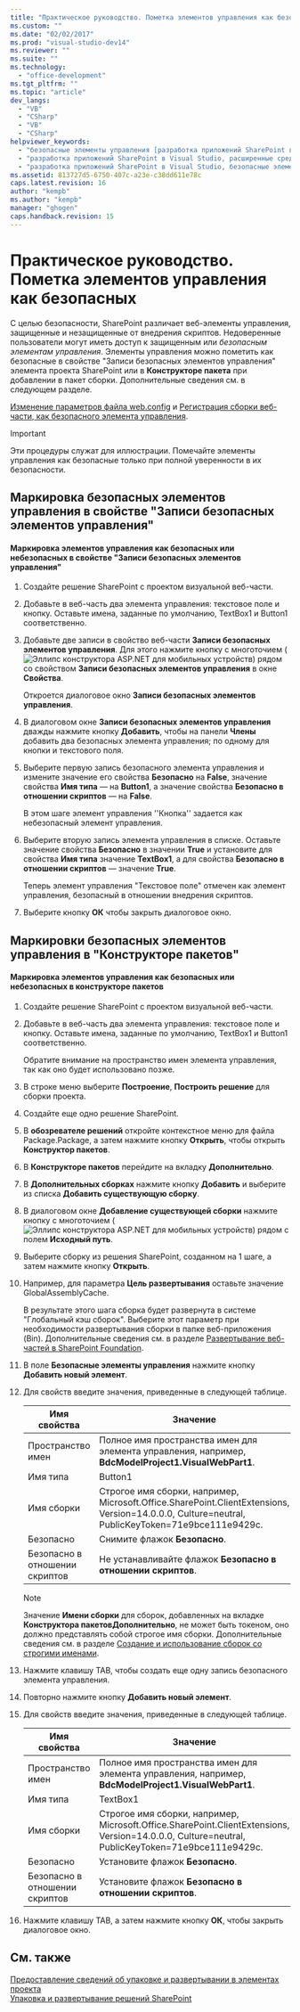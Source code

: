 ```yaml
---
title: "Практическое руководство. Пометка элементов управления как безопасных | Microsoft Docs"
ms.custom: ""
ms.date: "02/02/2017"
ms.prod: "visual-studio-dev14"
ms.reviewer: ""
ms.suite: ""
ms.technology: 
  - "office-development"
ms.tgt_pltfrm: ""
ms.topic: "article"
dev_langs: 
  - "VB"
  - "CSharp"
  - "VB"
  - "CSharp"
helpviewer_keywords: 
  - "безопасные элементы управления [разработка приложений SharePoint в Visual Studio]"
  - "разработка приложений SharePoint в Visual Studio, расширенные средства создания пакетов"
  - "разработка приложений SharePoint в Visual Studio, безопасные элементы управления"
ms.assetid: 813727d5-6750-407c-a23e-c38dd611e78c
caps.latest.revision: 16
author: "kempb"
ms.author: "kempb"
manager: "ghogen"
caps.handback.revision: 15
---
```

# Практическое руководство. Пометка элементов управления как безопасных
  С целью безопасности, SharePoint различает веб\-элементы управления, защищенные и незащищенные от внедрения скриптов.  Недоверенные пользователи могут иметь доступ к защищенным или *безопасным элементам управления*.  Элементы управления можно пометить как безопасные в свойстве "Записи безопасных элементов управления" элемента проекта SharePoint или в **Конструкторе пакета** при добавлении в пакет сборки.  Дополнительные сведения см. в следующем разделе.  
  
 [Изменение параметров файла web.config](http://go.microsoft.com/fwlink/?LinkId=178965) и [Регистрация сборки веб\-части, как безопасного элемента управления](http://go.microsoft.com/fwlink/?LinkId=171013).  
  
> [!IMPORTANT]  
>  Эти процедуры служат для иллюстрации.  Помечайте элементы управления как безопасные только при полной уверенности в их безопасности.  
  
## Маркировка безопасных элементов управления в свойстве "Записи безопасных элементов управления"  
  
#### Маркировка элементов управления как безопасных или небезопасных в свойстве "Записи безопасных элементов управления"  
  
1.  Создайте решение SharePoint с проектом визуальной веб\-части.  
  
2.  Добавьте в веб\-часть два элемента управления: текстовое поле и кнопку.  Оставьте имена, заданные по умолчанию, TextBox1 и Button1 соответственно.  
  
3.  Добавьте две записи в свойство веб\-части **Записи безопасных элементов управления**.  Для этого нажмите кнопку с многоточием \(![Эллипс конструктора ASP.NET для мобильных устройств](../sharepoint/media/mwellipsis.png "Эллипс конструктора ASP.NET для мобильных устройств")\) рядом со свойством **Записи безопасных элементов управления** в окне **Свойства**.  
  
     Откроется диалоговое окно **Записи безопасных элементов управления**.  
  
4.  В диалоговом окне **Записи безопасных элементов управления** дважды нажмите кнопку **Добавить**, чтобы на панели **Члены** добавить два безопасных элемента управления; по одному для кнопки и текстового поля.  
  
5.  Выберите первую запись безопасного элемента управления и измените значение его свойства **Безопасно** на **False**, значение свойства **Имя типа** — на **Button1**, а значение свойства **Безопасно в отношении скриптов** — на **False**.  
  
     В этом шаге элемент управления ''Кнопка'' задается как небезопасный элемент управления.  
  
6.  Выберите вторую запись элемента управления в списке.  Оставьте значение свойства **Безопасно** в значении **True** и установите для свойства **Имя типа** значение **TextBox1**, а для свойства **Безопасно в отношении скриптов** — значение **True**.  
  
     Теперь элемент управления "Текстовое поле" отмечен как элемент управления, безопасный в отношении внедрения скриптов.  
  
7.  Выберите кнопку **ОК** чтобы закрыть диалоговое окно.  
  
## Маркировки безопасных элементов управления в "Конструкторе пакетов"  
  
#### Маркировка элементов управления как безопасных или небезопасных в конструкторе пакетов  
  
1.  Создайте решение SharePoint с проектом визуальной веб\-части.  
  
2.  Добавьте в веб\-часть два элемента управления: текстовое поле и кнопку.  Оставьте имена, заданные по умолчанию, TextBox1 и Button1 соответственно.  
  
     Обратите внимание на пространство имен элемента управления, так как оно будет использовано позже.  
  
3.  В строке меню выберите **Построение**, **Построить решение** для сборки проекта.  
  
4.  Создайте еще одно решение SharePoint.  
  
5.  В **обозревателе решений** откройте контекстное меню для файла Package.Package, а затем нажмите кнопку **Открыть**, чтобы открыть **Конструктор пакетов**.  
  
6.  В **Конструкторе пакетов** перейдите на вкладку **Дополнительно**.  
  
7.  В **Дополнительных сборках** нажмите кнопку **Добавить** и выберите из списка **Добавить существующую сборку**.  
  
8.  В диалоговом окне **Добавление существующей сборки** нажмите кнопку с многоточием \(![Эллипс конструктора ASP.NET для мобильных устройств](../sharepoint/media/mwellipsis.png "Эллипс конструктора ASP.NET для мобильных устройств")\) рядом с полем **Исходный путь**.  
  
9. Выберите сборку из решения SharePoint, созданном на 1 шаге, а затем нажмите кнопку **Открыть**.  
  
10. Например, для параметра **Цель развертывания** оставьте значение GlobalAssemblyCache.  
  
     В результате этого шага сборка будет развернута в системе "Глобальный кэш сборок".  Выберите этот параметр при необходимости развертывания сборки в папке веб\-приложения \(Bin\).  Дополнительные сведения см. в разделе [Развертывание веб\-частей в SharePoint Foundation](http://go.microsoft.com/fwlink/?LinkId=177509).  
  
11. В поле **Безопасные элементы управления** нажмите кнопку **Добавить новый элемент**.  
  
12. Для свойств введите значения, приведенные в следующей таблице.  
  
    |Имя свойства|Значение|  
    |------------------|--------------|  
    |Пространство имен|Полное имя пространства имен для элемента управления, например, **BdcModelProject1.VisualWebPart1**.|  
    |Имя типа|Button1|  
    |Имя сборки|Строгое имя сборки, например, Microsoft.Office.SharePoint.ClientExtensions, Version\=14.0.0.0, Culture\=neutral, PublicKeyToken\=71e9bce111e9429c.|  
    |Безопасно|Снимите флажок **Безопасно**.|  
    |Безопасно в отношении скриптов|Не устанавливайте флажок **Безопасно в отношении скриптов**.|  
  
    > [!NOTE]  
    >  Значение **Имени сборки** для сборок, добавленных на вкладке **Конструктора пакетовДополнительно**, не может быть токеном, оно должно представлять собой строгое имя сборки.  Дополнительные сведения см. в разделе [Создание и использование сборок со строгими именами](http://go.microsoft.com/fwlink/?LinkId=177513).  
  
13. Нажмите клавишу TAB, чтобы создать еще одну запись безопасного элемента управления.  
  
14. Повторно нажмите кнопку **Добавить новый элемент**.  
  
15. Для свойств введите значения, приведенные в следующей таблице.  
  
    |Имя свойства|Значение|  
    |------------------|--------------|  
    |Пространство имен|Полное имя пространства имен для элемента управления, например, **BdcModelProject1.VisualWebPart1**.|  
    |Имя типа|TextBox1|  
    |Имя сборки|Строгое имя сборки, например, Microsoft.Office.SharePoint.ClientExtensions, Version\=14.0.0.0, Culture\=neutral, PublicKeyToken\=71e9bce111e9429c.|  
    |Безопасно|Установите флажок **Безопасно**.|  
    |Безопасно в отношении скриптов|Установите флажок **Безопасно в отношении скриптов**.|  
  
16. Нажмите клавишу TAB, а затем нажмите кнопку **ОК**, чтобы закрыть диалоговое окно.  
  
## См. также  
 [Предоставление сведений об упаковке и развертывании в элементах проекта](../sharepoint/providing-packaging-and-deployment-information-in-project-items.md)   
 [Упаковка и развертывание решений SharePoint](../sharepoint/packaging-and-deploying-sharepoint-solutions.md)  
  
  